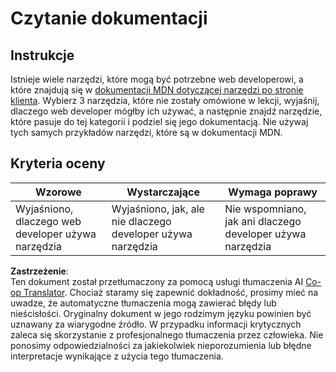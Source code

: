 <!--
CO_OP_TRANSLATOR_METADATA:
{
  "original_hash": "1ce4deaec80130d3a0a3c906568459fc",
  "translation_date": "2025-08-24T13:01:41+00:00",
  "source_file": "1-getting-started-lessons/1-intro-to-programming-languages/assignment.md",
  "language_code": "pl"
}
-->
# Czytanie dokumentacji

## Instrukcje

Istnieje wiele narzędzi, które mogą być potrzebne web developerowi, a które znajdują się w [dokumentacji MDN dotyczącej narzędzi po stronie klienta](https://developer.mozilla.org/docs/Learn/Tools_and_testing/Understanding_client-side_tools/Overview). Wybierz 3 narzędzia, które nie zostały omówione w lekcji, wyjaśnij, dlaczego web developer mógłby ich używać, a następnie znajdź narzędzie, które pasuje do tej kategorii i podziel się jego dokumentacją. Nie używaj tych samych przykładów narzędzi, które są w dokumentacji MDN.

## Kryteria oceny

Wzorowe | Wystarczające | Wymaga poprawy
--- | --- | -- |
|Wyjaśniono, dlaczego web developer używa narzędzia| Wyjaśniono, jak, ale nie dlaczego developer używa narzędzia| Nie wspomniano, jak ani dlaczego developer używa narzędzia  |

**Zastrzeżenie**:  
Ten dokument został przetłumaczony za pomocą usługi tłumaczenia AI [Co-op Translator](https://github.com/Azure/co-op-translator). Chociaż staramy się zapewnić dokładność, prosimy mieć na uwadze, że automatyczne tłumaczenia mogą zawierać błędy lub nieścisłości. Oryginalny dokument w jego rodzimym języku powinien być uznawany za wiarygodne źródło. W przypadku informacji krytycznych zaleca się skorzystanie z profesjonalnego tłumaczenia przez człowieka. Nie ponosimy odpowiedzialności za jakiekolwiek nieporozumienia lub błędne interpretacje wynikające z użycia tego tłumaczenia.
